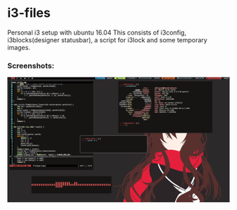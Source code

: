 # i3-files

Personal i3 setup with ubuntu 16.04
This consists of i3config, i3blocks(designer statusbar), a script for i3lock and some temporary images.

### Screenshots:

![Alt text](./screenshots/shot2.png?raw=true)
